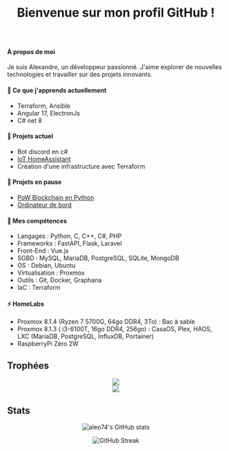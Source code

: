 # <p style="text-align: center;">Bienvenue sur mon profil GitHub !</p>
<br>

#### À propos de moi
Je suis Alexandre, un développeur passionné. J'aime explorer de nouvelles technologies et travailler sur des projets innovants.

#### 🌱 Ce que j'apprends actuellement
- Terraform, Ansible
- Angular 17, ElectronJs
- C# net 8

#### 🔭 Projets actuel
- Bot discord en c#
- [IoT HomeAssistant](https://github.com/aleo74/IoT)
- Création d'une infrastructure avec Terraform

#### 🔭 Projets en pause
- [PoW Blockchain en Python](https://github.com/aleo74/python_blockchain)
- [Ordinateur de bord](https://github.com/aleo74/carrot_firmware)

#### 📜 Mes compétences
- Langages : Python, C, C++, C#, PHP
- Frameworks : FastAPI, Flask, Laravel
- Front-End : Vue.js
- SGBD : MySQL, MariaDB, PostgreSQL, SQLite, MongoDB
- OS : Debian, Ubuntu
- Virtualisation : Proxmox
- Outils : Git, Docker, Graphana
- IaC : Terraform

#### ⚡ HomeLabs
- Proxmox  8.1.4 (Ryzen 7 5700G, 64go DDR4, 3To) : Bac à sable
- Proxmox  8.1.3 ( i3-6100T, 16go DDR4, 256go) : CasaOS, Plex, HAOS, LXC (MariaDB, PostgreSQL, InfluxDB, Portainer)
- RaspberryPi Zéro 2W

## Trophées

<div align="center">
<img src="https://github-profile-trophy.vercel.app/?username=aleo74&no-bg=true&no-frame=true&row=1&column=4&title=MultiLanguage,Commits,PullRequest,Issues">
 </div>

<div align="center">
<img src="https://github-profile-trophy.vercel.app/?username=aleo74&no-bg=true&no-frame=true&row=1&column=4&title=Repositories,Organizations,Stars,Followers">
 </div>
 
## Stats
<div align="center">

![aleo74's GitHub stats](https://github-readme-stats.vercel.app/api?username=aleo74\&show_icons=true\&show=prs_merged_percentage\&hide=contribs,issues)

![GitHub Streak](https://streak-stats.demolab.com/?user=aleo74)

</div>

<!--
**aleo74/aleo74** is a ✨ _special_ ✨ repository because its `README.md` (this file) appears on your GitHub profile.

Here are some ideas to get you started:

- 🔭 I’m currently working on ...
- 🌱 I’m currently learning ...
- 👯 I’m looking to collaborate on ...
- 🤔 I’m looking for help with ...
- 💬 Ask me about ...
- 📫 How to reach me: ...
- 😄 Pronouns: ...
- ⚡ Fun fact: ...
-->